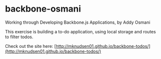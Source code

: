 backbone-osmani
===============

Working through Developing Backbone.js Applications, by Addy Osmani

This exercise is building a to-do application, using local storage and routes to filter todos. 

Check out the site here: [http://mknudsen01.github.io/backbone-todos/](http://mknudsen01.github.io/backbone-todos/)

